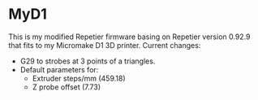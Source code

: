 # MyD1
This is my modified Repetier firmware basing on Repetier version 0.92.9 that fits to my Micromake D1 3D printer.
Current changes:
* G29 to strobes at 3 points of a triangles.
* Default parameters for:
  * Extruder steps/mm (459.18)
  * Z probe offset (7.73)
